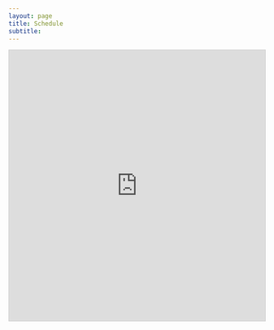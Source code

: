 ```yaml
---
layout: page
title: Schedule
subtitle: 
---
```


<div class="container">
<iframe class="airtable-embed" src="https://airtable.com/embed/shrCs3KP3ItEqbEts?backgroundColor=gray&viewControls=on" frameborder="0" onmousewheel="" width="100%" height="533" style="background: transparent; border: 1px solid #ccc;"></iframe>
</div>


